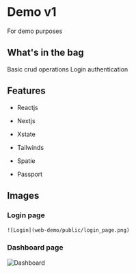 # Demo v1
 
  For demo purposes

## What's in the bag

Basic crud operations
Login authentication

## Features

- Reactjs
- Nextjs
- Xstate
- Tailwinds

- Spatie
- Passport

## Images

  ### Login page
	![Login](web-demo/public/login_page.png)

  ### Dashboard page
  ![Dashboard](https://github.com/crimsone/Demov1/blob/main/web-demo/public/login_page.jpg?raw=true)